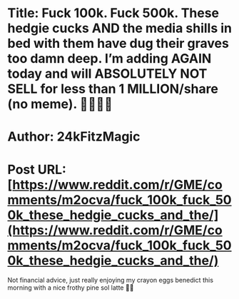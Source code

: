 # Title: Fuck 100k. Fuck 500k. These hedgie cucks AND the media shills in bed with them have dug their graves too damn deep. I’m adding AGAIN today and will ABSOLUTELY NOT SELL for less than 1 MILLION/share (no meme). 🦍🚀💎🙌
# Author: 24kFitzMagic
# Post URL: [https://www.reddit.com/r/GME/comments/m2ocva/fuck_100k_fuck_500k_these_hedgie_cucks_and_the/](https://www.reddit.com/r/GME/comments/m2ocva/fuck_100k_fuck_500k_these_hedgie_cucks_and_the/)


Not financial advice, just really enjoying my crayon eggs benedict this morning with a nice frothy pine sol latte 🤷‍♂️